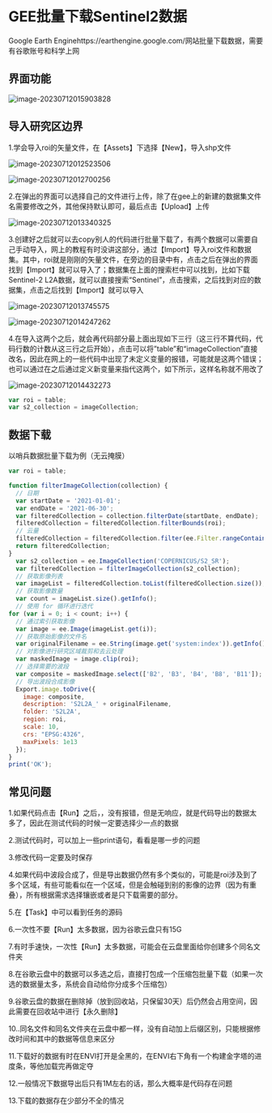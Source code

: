 # GEE批量下载Sentinel2数据

Google Earth Enginehttps://earthengine.google.com/网站批量下载数据，需要有谷歌账号和科学上网

## 界面功能

![image-20230712015903828](https://gitee.com/zbhgis/pic/raw/master/blog/image-20230712015903828.png)



## 导入研究区边界

1.学会导入roi的矢量文件，在【Assets】下选择【New】，导入shp文件

![image-20230712012523506](https://gitee.com/zbhgis/pic/raw/master/blog/image-20230712012523506.png)

![image-20230712012700256](https://gitee.com/zbhgis/pic/raw/master/blog/image-20230712012700256.png)

2.在弹出的界面可以选择自己的文件进行上传，除了在gee上的新建的数据集文件名需要修改之外，其他保持默认即可，最后点击【Upload】上传

![image-20230712013340325](https://gitee.com/zbhgis/pic/raw/master/blog/image-20230712013340325.png)

3.创建好之后就可以去copy别人的代码进行批量下载了，有两个数据可以需要自己手动导入，网上的教程有时没讲这部分，通过【Import】导入roi文件和数据集。其中，roi就是刚刚的矢量文件，在旁边的目录中有，点击之后在弹出的界面找到【Import】就可以导入了；数据集在上面的搜索栏中可以找到，比如下载Sentinel-2 L2A数据，就可以直接搜索“Sentinel”，点击搜索，之后找到对应的数据集，点击之后找到【Import】就可以导入

![image-20230712013745575](https://gitee.com/zbhgis/pic/raw/master/blog/image-20230712013745575.png)

![image-20230712014247262](https://gitee.com/zbhgis/pic/raw/master/blog/image-20230712014247262.png)

4.在导入这两个之后，就会再代码部分最上面出现如下三行（这三行不算代码，代码行数的计数从这三行之后开始），点击可以将”table”和“imageCollection”直接改名，因此在网上的一些代码中出现了未定义变量的报错，可能就是这两个错误；也可以通过在之后通过定义新变量来指代这两个，如下所示，这样名称就不用改了

![image-20230712014432273](https://gitee.com/zbhgis/pic/raw/master/blog/image-20230712014432273.png)

```js
var roi = table;
var s2_collection = imageCollection;
```

## 数据下载

以哨兵数据批量下载为例（无云掩膜）

```js
var roi = table;

function filterImageCollection(collection) {
  // 日期 
  var startDate = '2021-01-01';
  var endDate = '2021-06-30';
  var filteredCollection = collection.filterDate(startDate, endDate);
  filteredCollection = filteredCollection.filterBounds(roi);
  // 云量
  filteredCollection = filteredCollection.filter(ee.Filter.rangeContains("CLOUDY_PIXEL_PERCENTAGE", 0, 30));
  return filteredCollection;
}
  var s2_collection = ee.ImageCollection('COPERNICUS/S2_SR');
  var filteredCollection = filterImageCollection(s2_collection);
  // 获取影像列表
  var imageList = filteredCollection.toList(filteredCollection.size());
  // 获取影像数量
  var count = imageList.size().getInfo();
  // 使用 for 循环进行迭代
for (var i = 0; i < count; i++) {
  // 通过索引获取影像
  var image = ee.Image(imageList.get(i));
  // 获取原始影像的文件名
  var originalFilename = ee.String(image.get('system:index')).getInfo();
  // 对影像进行研究区域裁剪和去云处理
  var maskedImage = image.clip(roi);
  // 选择需要的波段
  var composite = maskedImage.select(['B2', 'B3', 'B4', 'B8', 'B11']);
  // 导出波段合成影像
  Export.image.toDrive({
    image: composite,
    description: 'S2L2A_' + originalFilename,
    folder: 'S2L2A',
    region: roi,
    scale: 10,
    crs: "EPSG:4326",
    maxPixels: 1e13
  });
}
print('OK');
```

## 常见问题

1.如果代码点击【Run】之后，，没有报错，但是无响应，就是代码导出的数据太多了，因此在测试代码的时候一定要选择少一点的数据

2.测试代码时，可以加上一些print语句，看看是哪一步的问题

3.修改代码一定要及时保存

4.如果代码中波段合成了，但是导出数据仍然有多个类似的，可能是roi涉及到了多个区域，有些可能看似在一个区域，但是会触碰到别的影像的边界（因为有重叠），所有根据需求选择镶嵌或者是只下载需要的部分。

5.在【Task】中可以看到任务的源码

6.一次性不要【Run】太多数据，因为谷歌云盘只有15G

7.有时手速快，一次性【Run】太多数据，可能会在云盘里面给你创建多个同名文件夹

8.在谷歌云盘中的数据可以多选之后，直接打包成一个压缩包批量下载（如果一次选的数据量太多，系统会自动给你分成多个压缩包）

9.谷歌云盘的数据在删除掉（放到回收站，只保留30天）后仍然会占用空间，因此需要在回收站中进行【永久删除】

10..同名文件和同名文件夹在云盘中都一样，没有自动加上后缀区别，只能根据修改时间和其中的数据等信息来区分

11.下载好的数据有时在ENVI打开是全黑的，在ENVI右下角有一个构建金字塔的进度条，等他加载完再做定夺

12.一般情况下数据导出后只有1M左右的话，那么大概率是代码存在问题

13.下载的数据存在少部分不全的情况
<!-- ##{"timestamp":1698098400}## -->